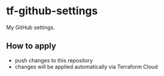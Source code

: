# tf-github-settings

My GitHub settings.

## How to apply

- push changes to this repository
- changes will be applied automatically via Terraform Cloud
